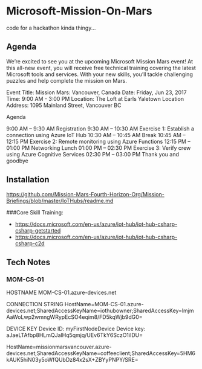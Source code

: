 # Microsoft-Mission-On-Mars
code for a hackathon kinda thingy...


## Agenda

We’re excited to see you at the upcoming Microsoft Mission Mars event! At this all-new event, you will receive free technical training covering the latest Microsoft tools and services. With your new skills, you’ll tackle challenging puzzles and help complete the mission on Mars.

Event Title: Mission Mars: Vancouver, Canada
Date: Friday, Jun 23, 2017
Time: 9:00 AM - 3:00 PM
Location: The Loft at Earls Yaletown
Location Address: 1095 Mainland Street, Vancouver BC

Agenda

9:00 AM – 9:30 AM	 Registration
9:30 AM – 10:30 AM	 Exercise 1: Establish a connection using Azure IoT Hub
10:30 AM – 10:45 AM	 Break
10:45 AM – 12:15 PM	 Exercise 2: Remote monitoring using Azure Functions
12:15 PM – 01:00 PM	 Networking Lunch
01:00 PM – 02:30 PM	 Exercise 3: Verify crew using Azure Cognitive Services
02:30 PM – 03:00 PM	 Thank you and goodbye


## Installation

https://github.com/Mission-Mars-Fourth-Horizon-Org/Mission-Briefings/blob/master/IoTHubs/readme.md

###Core Skill Training:

* https://docs.microsoft.com/en-us/azure/iot-hub/iot-hub-csharp-csharp-getstarted
* https://docs.microsoft.com/en-us/azure/iot-hub/iot-hub-csharp-csharp-c2d



## Tech Notes

### MOM-CS-01

HOSTNAME
MOM-CS-01.azure-devices.net

CONNECTION STRING
HostName=MOM-CS-01.azure-devices.net;SharedAccessKeyName=iothubowner;SharedAccessKey=lmjmAaWoLwp2wmngWRypEcSO4eqim8/FD5kqWjb9dG0=

DEVICE KEY
Device ID: myFirstNodeDevice
Device key: aJaeLTAfbp8HLmQJalHq5qmjq/UEv6TkY6SczO1iIDU=


HostName=missionmarsvancouver.azure-devices.net;SharedAccessKeyName=coffeeclient;SharedAccessKey=5HM6kAUK5hiN03y5oWfQUbDz84x2sX+ZBYyPNPY/SRE=
